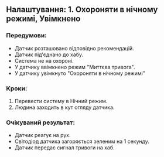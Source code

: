 ## Налаштування: 1. Охороняти в нічному режимі, Увімкнено

### Передумови:
 - Датчик розташовано відповідно рекомендацій.
 - Датчик під'єднано до хабу.
 - Система не на охороні.
 - У датчику ввімкнено режим "Миттєва тривога".
 - У датчику увімкнуто "Охороняти в нічному режимі"

### Кроки:
1. Перевести систему в Нічний режим.
2. Людина заходить в кут огляду датчика.

### Очікуваний результат:
- Датчик реагує на рух.
- Світодіод датчика загоряється зеленим на 1 секунду.
- Датчик передає сигнал тривоги на хаб.

